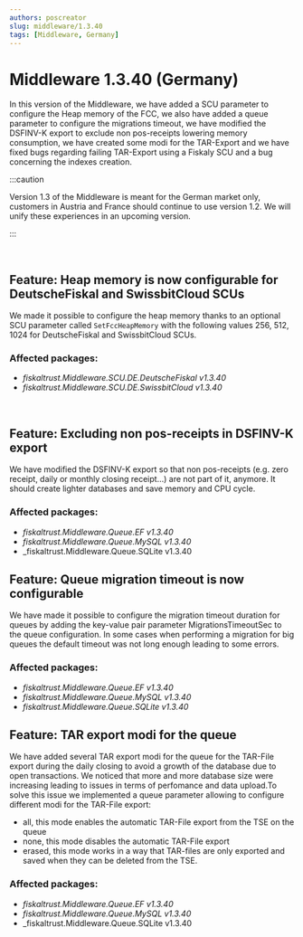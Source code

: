```yaml
---
authors: poscreator
slug: middleware/1.3.40
tags: [Middleware, Germany]
---
```


# Middleware 1.3.40 (Germany)


In this version of the Middleware, we have added a SCU parameter to configure the Heap memory of the FCC, we also have added a queue parameter to configure the migrations timeout, we have modified the DSFINV-K export to exclude non pos-receipts lowering memory consumption, we have created some modi for the TAR-Export and we have fixed bugs regarding failing TAR-Export using a Fiskaly SCU and a bug concerning the indexes creation.
<!--truncate-->
:::caution

Version 1.3 of the Middleware is meant for the German market only, customers in Austria and France should continue to use version 1.2. We will unify these experiences in an upcoming version.

:::

​
## Feature: Heap memory is now configurable for DeutscheFiskal and SwissbitCloud SCUs
We made it possible to configure the heap memory thanks to an optional SCU parameter called `SetFccHeapMemory` with the following values 256, 512, 1024 for DeutscheFiskal and SwissbitCloud SCUs.
### Affected packages:

- _fiskaltrust.Middleware.SCU.DE.DeutscheFiskal v1.3.40_
- _fiskaltrust.Middleware.SCU.DE.SwissbitCloud v1.3.40_

​
## Feature: Excluding non pos-receipts in DSFINV-K export

We have modified the DSFINV-K export so that non pos-receipts (e.g. zero receipt, daily or monthly closing receipt...) are not part of it, anymore. It should create lighter databases and save memory and CPU cycle.

### Affected packages:
- _fiskaltrust.Middleware.Queue.EF v1.3.40_
- _fiskaltrust.Middleware.Queue.MySQL v1.3.40_
- _fiskaltrust.Middleware.Queue.SQLite v1.3.40

## Feature: Queue migration timeout is now configurable

We have made it possible to configure the migration timeout duration for queues by adding the key-value pair parameter MigrationsTimeoutSec to the queue configuration. In some cases when performing a migration for big queues the default timeout was not long enough leading to some errors.

### Affected packages:
- _fiskaltrust.Middleware.Queue.EF v1.3.40_
- _fiskaltrust.Middleware.Queue.MySQL v1.3.40_
- _fiskaltrust.Middleware.Queue.SQLite v1.3.40_

## Feature: TAR export modi for the queue
We have added several TAR export modi for the queue for the TAR-File export during the daily closing to avoid a growth of the database due to open transactions. We noticed that more and more database size were increasing leading to issues in terms of perfomance and data upload.To solve this issue we implemented a queue parameter allowing to configure different modi for the TAR-File export:
- all, this mode enables the automatic TAR-File export from the TSE on the queue
- none, this mode disables the automatic TAR-File export
- erased, this mode works in a way that TAR-files are only exported and saved when they can be deleted from the TSE. 

### Affected packages:
- _fiskaltrust.Middleware.Queue.EF v1.3.40_
- _fiskaltrust.Middleware.Queue.MySQL v1.3.40_
- _fiskaltrust.Middleware.Queue.SQLite v1.3.40
